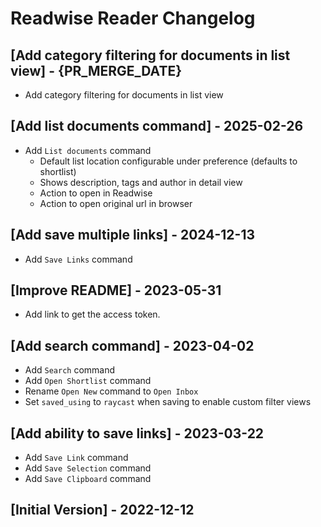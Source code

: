 # Readwise Reader Changelog

## [Add category filtering for documents in list view] - {PR_MERGE_DATE}

- Add category filtering for documents in list view

## [Add list documents command] - 2025-02-26

- Add `List documents` command
  - Default list location configurable under preference (defaults to shortlist)
  - Shows description, tags and author in detail view
  - Action to open in Readwise
  - Action to open original url in browser

## [Add save multiple links] - 2024-12-13

- Add `Save Links` command

## [Improve README] - 2023-05-31

- Add link to get the access token.

## [Add search command] - 2023-04-02

- Add `Search` command
- Add `Open Shortlist` command
- Rename `Open New` command to `Open Inbox`
- Set `saved_using` to `raycast` when saving to enable custom filter views

## [Add ability to save links] - 2023-03-22

- Add `Save Link` command
- Add `Save Selection` command
- Add `Save Clipboard` command

## [Initial Version] - 2022-12-12
